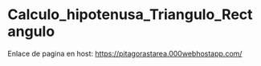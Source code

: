 # Calculo_hipotenusa_Triangulo_Rectangulo
Enlace de pagina en host: https://pitagorastarea.000webhostapp.com/
